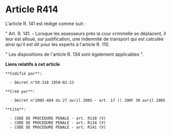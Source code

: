 # Article R414

L'article R. 141 est rédigé comme suit :

" Art. R. 141. - Lorsque les assesseurs près la cour criminelle se déplacent, il leur est alloué, sur justification, une
indemnité de transport qui est calculée ainsi qu'il est dit pour les experts à l'article R. 110.

" Les dispositions de l'article R. 134 sont également applicables ".

**Liens relatifs à cet article**

	**Codifié par**:

	  - Décret n°59-318 1959-02-23

	**Créé par**:

	  - Décret n°2005-404 du 27 avril 2005 - art. 17 () JORF 30 avril 2005

	**Cite**:

	  - CODE DE PROCEDURE PENALE - art. R110 (V)
	  - CODE DE PROCEDURE PENALE - art. R134 (V)
	  - CODE DE PROCEDURE PENALE - art. R141 (V)
